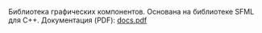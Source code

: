 Библиотека графических компонентов.
Основана на библиотеке SFML для C++.
Документация (PDF): [docs.pdf](https://github.com/ichega/SKBGUI/blob/master/Docs/docs.pdf)